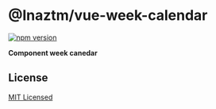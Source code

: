 # @Inaztm/vue-week-calendar

[![npm version](https://img.shields.io/npm/v/@Inaztm/vue-week-calendar)](https://www.npmjs.com/package/@Inaztm/vue-week-calendar)

**Component week canedar**

<!-- See [docs](https://vue-lazy-load.netlify.com) for more information. -->

## License

[MIT Licensed](license)

